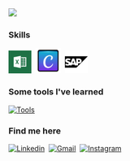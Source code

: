 <!--
  👀 Hello!
-->

<!--
  Animated header -> https://github.com/kyechan99/capsule-render
-->
<img src="https://capsule-render.vercel.app/api?type=waving&color=D9BED1&height=200&section=header&text=Hi%20there!&fontColor=FFFFFF&fontSize=50&fontAlign=15&fontAlignY=30&desc=welcome%20to%20silvia's%20github&descSize=20&descAlign=17&descAlignY=50" />

### Skills
<img height="45" src="icon-images/icon-excel.png">&nbsp;
<img height="50" src="icon-images/icon-canva.png">&nbsp;
<img height="45" src="icon-images/icon-sap.png">

### Some tools I've learned
[![Tools](https://skillicons.dev/icons?i=github,py,anaconda,html,css,js,notion,figma)](https://skillicons.dev)

### Find me here
[![Linkedin](https://skillicons.dev/icons?i=linkedin)](https://www.linkedin.com/in/silvia-lin-9199a226b/)&nbsp;
[![Gmail](https://skillicons.dev/icons?i=gmail)](mailto:silvialin0810@gmail.com)&nbsp;
[![Instagram](https://skillicons.dev/icons?i=instagram)](https://instagram.com/silviaiaiaiaia)
